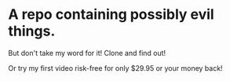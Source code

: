 A repo containing possibly evil things.
==

But don't take my word for it! Clone and find out!

Or try my first video risk-free for only $29.95 or your money back!
